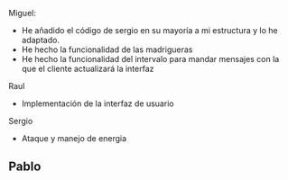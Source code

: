 
Miguel:
- He añadido el código de sergio en su mayoría a mi estructura y lo he adaptado.
- He hecho la funcionalidad de las madrigueras
- He hecho la funcionalidad del intervalo para mandar mensajes
con la que el cliente actualizará la interfaz

Raul
- Implementación de la interfaz de usuario 

Sergio
- Ataque y manejo de energia

Pablo
- 
